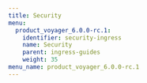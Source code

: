 ```yaml
---
title: Security
menu:
  product_voyager_6.0.0-rc.1:
    identifier: security-ingress
    name: Security
    parent: ingress-guides
    weight: 35
menu_name: product_voyager_6.0.0-rc.1
---
```


